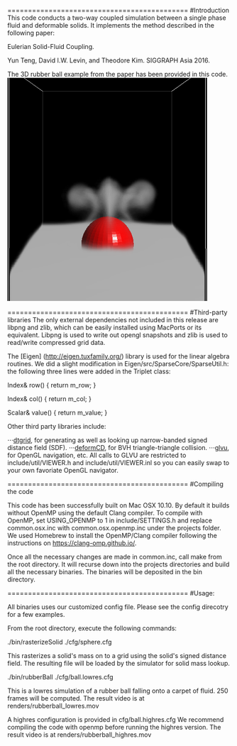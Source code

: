 ============================================
#Introduction
This code conducts a two-way coupled simulation between a single phase fluid and deformable solids. It implements the method described in the following paper:

Eulerian Solid-Fluid Coupling.

Yun Teng, David I.W. Levin, and Theodore Kim. SIGGRAPH Asia 2016.

The 3D rubber ball example from the paper has been provided in this code.
![alt tag](renders/highres.png)


============================================
#Third-party libraries
The only external dependencies not included in this release are libpng and zlib, which can be easily installed using MacPorts or its equivalent. Libpng is used to write out opengl snapshots and zlib is used to read/write compressed grid data.

The [Eigen] (http://eigen.tuxfamily.org/) library is used for the linear algebra routines. We did a slight modification in Eigen/src/SparseCore/SparseUtil.h: the following three lines were added in the Triplet class:

Index& row() { return m_row; }

Index& col() { return m_col; }

Scalar& value() { return m_value; }

Other third party libraries include:

⋅⋅⋅[dtgrid](https://code.google.com/p/dt-grid/), for generating as well as looking up narrow-banded signed distance field (SDF).
⋅⋅⋅[deformCD](http://gamma.cs.unc.edu/DEFORMCD/), for BVH triangle-triangle collision.
⋅⋅⋅[glvu](http://www.cs.unc.edu/~walk/software/glvu/), for OpenGL navigation, etc. All calls to GLVU are restricted to include/util/VIEWER.h and include/util/VIEWER.inl so you can easily swap to your own favoriate OpenGL navigator.

============================================
#Compiling the code

This code has been successfully built on Mac OSX 10.10. By default it builds without OpenMP using the default Clang compiler. To compile with OpenMP, set USING\_OPENMP to 1 in include/SETTINGS.h and replace common.osx.inc with common.osx.openmp.inc under the projects folder. We used Homebrew to install the OpenMP/Clang compiler following the instructions on https://clang-omp.github.io/.

Once all the necessary changes are made in common.inc, call make from the root directory. It will recurse down into the projects directories and build all the necessary binaries. The binaries will be deposited in the bin directory.

============================================
#Usage:

All binaries uses our customized config file. Please see the config direcotry for a few examples. 

From the root directory, execute the following commands:

./bin/rasterizeSolid ./cfg/sphere.cfg

This rasterizes a solid's mass on to a grid using the solid's signed distance field. The resulting file will be loaded by the simulator for solid mass lookup.

./bin/rubberBall ./cfg/ball.lowres.cfg

This is a lowres simulation of a rubber ball falling onto a carpet of fluid. 250 frames will be computed. The result video is at renders/rubberball_lowres.mov

A highres configuration is provided in cfg/ball.highres.cfg We recommend compiling the code with openmp before running the highres version. The result video is at renders/rubberball_highres.mov